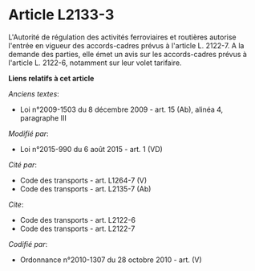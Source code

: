 # Article L2133-3

L'Autorité de régulation des activités ferroviaires et routières autorise l'entrée en vigueur des accords-cadres prévus à
l'article L. 2122-7. A la demande des parties, elle émet un avis sur les accords-cadres prévus à l'article L. 2122-6,
notamment sur leur volet tarifaire.

**Liens relatifs à cet article**

_Anciens textes_:

  - Loi n°2009-1503 du 8 décembre 2009 - art. 15 (Ab), alinéa 4, paragraphe III

_Modifié par_:

  - Loi n°2015-990 du 6 août 2015 - art. 1 (VD)

_Cité par_:

  - Code des transports - art. L1264-7 (V)
  - Code des transports - art. L2135-7 (Ab)

_Cite_:

  - Code des transports - art. L2122-6
  - Code des transports - art. L2122-7

_Codifié par_:

  - Ordonnance n°2010-1307 du 28 octobre 2010 - art. (V)
